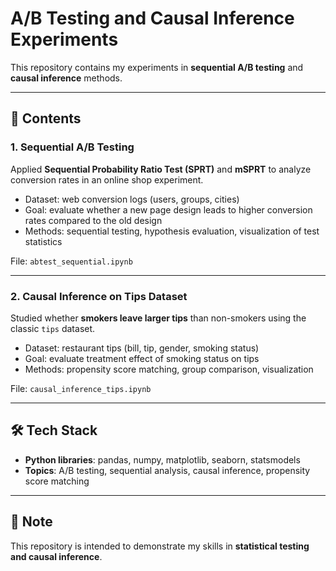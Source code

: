 # A/B Testing and Causal Inference Experiments

This repository contains my experiments in **sequential A/B testing** and **causal inference** methods.

---

## 📂 Contents

### 1. Sequential A/B Testing
Applied **Sequential Probability Ratio Test (SPRT)** and **mSPRT** to analyze conversion rates in an online shop experiment.  
- Dataset: web conversion logs (users, groups, cities)  
- Goal: evaluate whether a new page design leads to higher conversion rates compared to the old design  
- Methods: sequential testing, hypothesis evaluation, visualization of test statistics  

File: `abtest_sequential.ipynb`

---

### 2. Causal Inference on Tips Dataset
Studied whether **smokers leave larger tips** than non-smokers using the classic `tips` dataset.  
- Dataset: restaurant tips (bill, tip, gender, smoking status)  
- Goal: evaluate treatment effect of smoking status on tips  
- Methods: propensity score matching, group comparison, visualization  

File: `causal_inference_tips.ipynb`

---

## 🛠 Tech Stack
- **Python libraries**: pandas, numpy, matplotlib, seaborn, statsmodels  
- **Topics**: A/B testing, sequential analysis, causal inference, propensity score matching

---

## 📌 Note
This repository is intended to demonstrate my skills in **statistical testing and causal inference**.  
